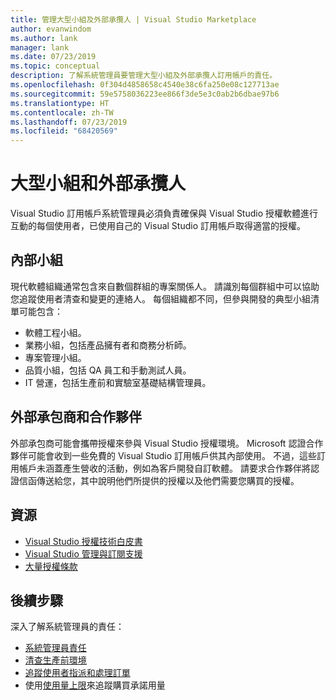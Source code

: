 ```yaml
---
title: 管理大型小組及外部承攬人 | Visual Studio Marketplace
author: evanwindom
ms.author: lank
manager: lank
ms.date: 07/23/2019
ms.topic: conceptual
description: 了解系統管理員要管理大型小組及外部承攬人訂用帳戶的責任。
ms.openlocfilehash: 0f304d4858658c4540e38c6fa250e08c127713ae
ms.sourcegitcommit: 59e5758036223ee866f3de5e3c0ab2b6dbae97b6
ms.translationtype: HT
ms.contentlocale: zh-TW
ms.lasthandoff: 07/23/2019
ms.locfileid: "68420569"
---
```

# <a name="large-teams-and-external-contractors"></a>大型小組和外部承攬人
Visual Studio 訂用帳戶系統管理員必須負責確保與 Visual Studio 授權軟體進行互動的每個使用者，已使用自己的 Visual Studio 訂用帳戶取得適當的授權。

## <a name="internal-teams"></a>內部小組
現代軟體組織通常包含來自數個群組的專案關係人。 請識別每個群組中可以協助您追蹤使用者清查和變更的連絡人。
每個組織都不同，但參與開發的典型小組清單可能包含：
- 軟體工程小組。
- 業務小組，包括產品擁有者和商務分析師。
- 專案管理小組。
- 品質小組，包括 QA 員工和手動測試人員。
- IT 營運，包括生產前和實驗室基礎結構管理員。

## <a name="external-contractors-and-partners"></a>外部承包商和合作夥伴
外部承包商可能會攜帶授權來參與 Visual Studio 授權環境。 Microsoft 認證合作夥伴可能會收到一些免費的 Visual Studio 訂用帳戶供其內部使用。 不過，這些訂用帳戶未涵蓋產生營收的活動，例如為客戶開發自訂軟體。 請要求合作夥伴將認證信函傳送給您，其中說明他們所提供的授權以及他們需要您購買的授權。

## <a name="resources"></a>資源
- [Visual Studio 授權技術白皮書](https://aka.ms/vslicensing)
- [Visual Studio 管理與訂閱支援](https://visualstudio.microsoft.com/support/support-overview-vs)
- [大量授權條款](https://www.microsoft.com/licensing/product-licensing/products.aspx)

## <a name="next-steps"></a>後續步驟
深入了解系統管理員的責任：
- [系統管理員責任](admin-responsibilities.md)
- [清查生產前環境](admin-inventory.md)
- [追蹤使用者指派和處理訂單](assignments-orders.md)
- 使用[使用量上限](maximum-usage.md)來追蹤購買承諾用量


